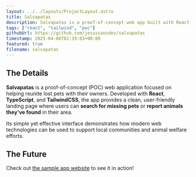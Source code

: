 ```yaml
---
layout: ../../layouts/ProjectLayout.astro
title: Salvapatas
description: Salvapatas is a proof-of-concept web app built with React, TypeScript, and TailwindCSS to help locate missing animals.
tags: ["react", "tailwind", "poc"]
githubUrl: https://github.com/jesussanzdev/salvapatas
timestamp: 2025-04-06T02:39:03+00:00
featured: true
filename: salvapatas
---
```


## The Details

**Salvapatas** is a proof-of-concept (POC) web application focused on helping reunite lost pets with their owners. Developed with **React**, **TypeScript**, and **TailwindCSS**, the app provides a clean, user-friendly landing page where users can **search for missing pets** or **report animals they've found** in their area.

Its simple yet effective interface demonstrates how modern web technologies can be used to support local communities and animal welfare efforts.

## The Future

Check out [the sample app website](https://salvapatas.netlify.app/) to see it in action!
